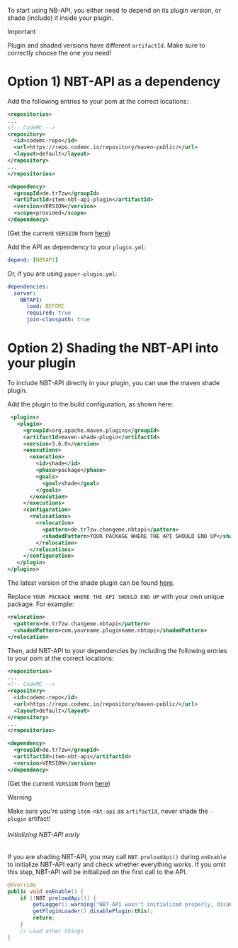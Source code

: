 To start using NB-API, you either need to depend on its plugin version, or shade (include) it inside your plugin.

> [!IMPORTANT]
> Plugin and shaded versions have different ``artifactId``. Make sure to correctly choose the one you need!

# Option 1) NBT-API as a dependency

Add the following entries to your pom at the correct locations:

```xml
<repositories>
...
<!-- CodeMC -->
<repository>
  <id>codemc-repo</id>
  <url>https://repo.codemc.io/repository/maven-public/</url>
  <layout>default</layout>
</repository>
...
</repositories>
```

```xml
<dependency>
  <groupId>de.tr7zw</groupId>
  <artifactId>item-nbt-api-plugin</artifactId>
  <version>VERSION</version>
  <scope>provided</scope>
</dependency>
```

(Get the current ``VERSION`` from [here](https://modrinth.com/plugin/nbtapi/versions))

Add the API as dependency to your ``plugin.yml``:

```yaml
depend: [NBTAPI]
```

Or, if you are using ``paper-plugin.yml``:

```yml
dependencies:
  server:
    NBTAPI:
      load: BEFORE
      required: true
      join-classpath: true
```

# Option 2) Shading the NBT-API into your plugin

To include NBT-API directly in your plugin, you can use the maven shade plugin.

Add the plugin to the build configuration, as shown here:

```xml
 <plugins>
   <plugin>
     <groupId>org.apache.maven.plugins</groupId>
     <artifactId>maven-shade-plugin</artifactId>
     <version>3.6.0</version>
     <executions>
       <execution>
         <id>shade</id>
         <phase>package</phase>
         <goals>
           <goal>shade</goal>
         </goals>
       </execution>
     </executions>
     <configuration>
       <relocations>
         <relocation>
           <pattern>de.tr7zw.changeme.nbtapi</pattern>
           <shadedPattern>YOUR PACKAGE WHERE THE API SHOULD END UP</shadedPattern>
         </relocation>
       </relocations>
     </configuration>
   </plugin>
</plugins>
```

The latest version of the shade plugin can be found [here](https://mvnrepository.com/artifact/org.apache.maven.plugins/maven-shade-plugin).

Replace ``YOUR PACKAGE WHERE THE API SHOULD END UP`` with your own unique package. For example:

```xml
<relocation>
  <pattern>de.tr7zw.changeme.nbtapi</pattern>
  <shadedPattern>com.yourname.pluginname.nbtapi</shadedPattern>
</relocation>
```

Then, add NBT-API to your dependencies by including the following entries to your pom at the correct locations:

```xml
<repositories>
...
<!-- CodeMC -->
<repository>
  <id>codemc-repo</id>
  <url>https://repo.codemc.io/repository/maven-public/</url>
  <layout>default</layout>
</repository>
...
</repositories>
```

```xml
<dependency>
  <groupId>de.tr7zw</groupId>
  <artifactId>item-nbt-api</artifactId>
  <version>VERSION</version>
</dependency>
```

(Get the current ``VERSION`` from [here](https://modrinth.com/plugin/nbtapi/versions))

> [!WARNING]
> Make sure you're using ``item-nbt-api`` as ``artifactId``, never shade the ``-plugin`` artifact!

###### Initializing NBT-API early

If you are shading NBT-API, you may call ``NBT.preloadApi()`` during ``onEnable`` to initialize NBT-API early and check whether everything works. If you omit this step, NBT-API will be initialized on the first call to the API.

```java
@Override
public void onEnable() {
    if (!NBT.preloadApi()) {
        getLogger().warning("NBT-API wasn't initialized properly, disabling the plugin");
        getPluginLoader().disablePlugin(this);
        return;
    }
    // Load other things
}
```

